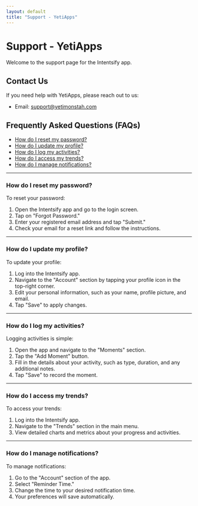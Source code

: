 ```yaml
---
layout: default
title: "Support - YetiApps"
---
```


# Support - YetiApps

Welcome to the support page for the Intentsify app.

## Contact Us
If you need help with YetiApps, please reach out to us:
- Email: [support@yetimonstah.com](mailto:support@yetimonstah.com)

## Frequently Asked Questions (FAQs)
- [How do I reset my password?](#how-do-i-reset-my-password)
- [How do I update my profile?](#how-do-i-update-my-profile)
- [How do I log my activities?](#how-do-i-log-my-activities)
- [How do I access my trends?](#how-do-i-access-my-trends)
- [How do I manage notifications?](#how-do-i-manage-notifications)

---

### How do I reset my password?
To reset your password:
1. Open the Intentsify app and go to the login screen.
2. Tap on "Forgot Password."
3. Enter your registered email address and tap "Submit."
4. Check your email for a reset link and follow the instructions.

---

### How do I update my profile?
To update your profile:
1. Log into the Intentsify app.
2. Navigate to the "Account" section by tapping your profile icon in the top-right corner.
3. Edit your personal information, such as your name, profile picture, and email.
4. Tap "Save" to apply changes.

---

### How do I log my activities?
Logging activities is simple:
1. Open the app and navigate to the "Moments" section.
2. Tap the "Add Moment" button.
3. Fill in the details about your activity, such as type, duration, and any additional notes.
4. Tap "Save" to record the moment.

---

### How do I access my trends?
To access your trends:
1. Log into the Intentsify app.
2. Navigate to the "Trends" section in the main menu.
3. View detailed charts and metrics about your progress and activities.

---

### How do I manage notifications?
To manage notifications:
1. Go to the "Account" section of the app.
2. Select "Reminder Time."
3. Change the time to your desired notification time.
4. Your preferences will save automatically.
